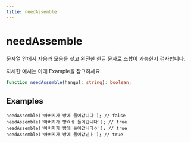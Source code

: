 ```yaml
---
title: needAssemble
---
```


# needAssemble

문자열 안에서 자음과 모음을 찾고 완전한 한글 문자로 조합이 가능한지 검사합니다.

자세한 예시는 아래 Example을 참고하세요.

```typescript
function needAssemble(hangul: string): boolean;
```

## Examples

```tsx
needAssemble('아버지가 방에 들어갑니다'); // false
needAssemble('아버지가 방ㅇㅔ 들어갑니다'); // true
needAssemble('아버지가 방에 들어갑니다ㅇ'); // true
needAssemble('아버지가 방에 들어갑닏ㅏ'); // true
```
